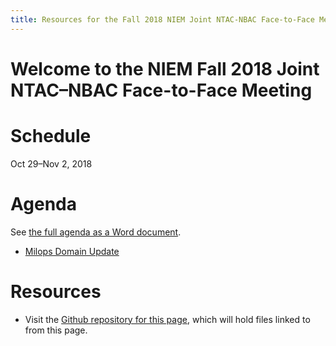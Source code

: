 ```yaml
---
title: Resources for the Fall 2018 NIEM Joint NTAC-NBAC Face-to-Face Meeting
---
```


# Welcome to the NIEM Fall 2018 Joint NTAC&ndash;NBAC Face-to-Face Meeting

# Schedule

Oct 29&ndash;Nov 2, 2018

# Agenda

See [the full agenda as a Word document](files/full-agenda.docx).

- [Milops Domain Update](files/milops-domain-update.pptx)

# Resources

- Visit the [Github repository for this page](https://github.com/NIEM/2018-fall), which will hold files linked to from this page.
